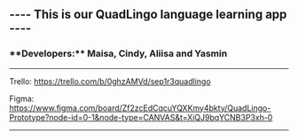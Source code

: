 <h2> ---- This is our QuadLingo language learning app ---- </h2>

<h3>**Developers:** Maisa, Cindy, Aliisa and Yasmin </h3>




****
Trello: https://trello.com/b/0ghzAMVd/sep1r3quadlingo

Figma: https://www.figma.com/board/Zf2zcEdCqcuYQXKmy4bkty/QuadLingo-Prototype?node-id=0-1&node-type=CANVAS&t=XiQJ9bqYCNB3P3xh-0
****

